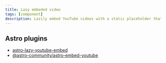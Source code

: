 ```yaml
---
title: Lazy embeded video
tags: [component]
description: Lazily embed YouTube videos with a static placeholder that looks like the YouTube embed but doesn't actually embed until you click
---
```


## Astro plugins

- [astro-lazy-youtube-embed](https://github.com/insin/astro-lazy-youtube-embed)
- [@astro-community/astro-embed-youtube](https://github.com/delucis/astro-embed/tree/main/packages/astro-embed-youtube)
